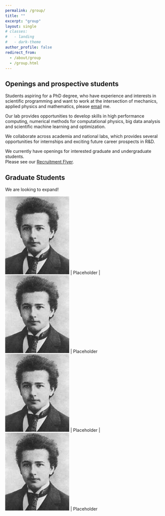 ```yaml
---
permalink: /group/
title: ""
excerpt: "group"
layout: single
# classes:
#   - landing
#   - dark-theme
author_profile: false
redirect_from: 
  - /about/group
  - /group.html
---
```


## Openings and prospective students 

Students aspiring for a PhD degree, who have experience and interests in scientific programming and want to work 
at the intersection of mechanics, applied physics and mathematics, please [email](mailto:sidgs@iastate.edu) me.

Our lab provides opportunities to develop skills in high performance computing, numerical methods for computational physics,
big data analysis and scientific machine learning and optimization. 

We collaborate across academia and national labs, which provides
several opportunities for internships and exciting future career prospects in R&D.

We currently have openings for interested graduate and undergraduate students.  
Please see our [Recruitment Flyer](../files/cv.pdf).


## Graduate Students

We are looking to expand!

<div class="grad"></div>

![gradim](../images/einstein.jpg)  | Placeholder  |![gradim](../images/einstein.jpg)  | Placeholder 
![gradim](../images/einstein.jpg)  | Placeholder  |![gradim](../images/einstein.jpg)  | Placeholder 

<!-- 
{: .grad_table } -->



